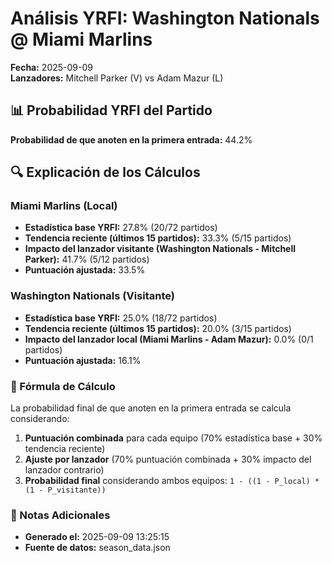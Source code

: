 # Análisis YRFI: Washington Nationals @ Miami Marlins

**Fecha:** 2025-09-09  
**Lanzadores:** Mitchell Parker (V) vs Adam Mazur (L)

## 📊 Probabilidad YRFI del Partido

**Probabilidad de que anoten en la primera entrada:** 44.2%

## 🔍 Explicación de los Cálculos

### Miami Marlins (Local)
- **Estadística base YRFI:** 27.8% (20/72 partidos)
- **Tendencia reciente (últimos 15 partidos):** 33.3% (5/15 partidos)
- **Impacto del lanzador visitante (Washington Nationals - Mitchell Parker):** 41.7% (5/12 partidos)
- **Puntuación ajustada:** 33.5%

### Washington Nationals (Visitante)
- **Estadística base YRFI:** 25.0% (18/72 partidos)
- **Tendencia reciente (últimos 15 partidos):** 20.0% (3/15 partidos)
- **Impacto del lanzador local (Miami Marlins - Adam Mazur):** 0.0% (0/1 partidos)
- **Puntuación ajustada:** 16.1%

### 📝 Fórmula de Cálculo

La probabilidad final de que anoten en la primera entrada se calcula considerando:
1. **Puntuación combinada** para cada equipo (70% estadística base + 30% tendencia reciente)
2. **Ajuste por lanzador** (70% puntuación combinada + 30% impacto del lanzador contrario)
3. **Probabilidad final** considerando ambos equipos: `1 - ((1 - P_local) * (1 - P_visitante))`

### 📌 Notas Adicionales

- **Generado el:** 2025-09-09 13:25:15
- **Fuente de datos:** season_data.json
